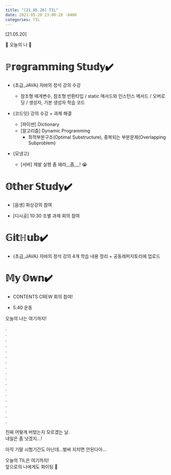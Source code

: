 ```yaml
---
title: "[21.05.20] TIL"
date: 2021-05-20 23:00:28 -0400
categories: TIL
---
```


[21.05.20]

🙌 오늘의 나 🙌

# ℙ𝕣𝕠𝕘𝕣𝕒𝕞𝕞𝕚𝕟𝕘 𝕊𝕥𝕦𝕕𝕪✔️
- {초급_JAVA} 자바의 정석 강의 수강
    * 참조형 매개변수, 참조형 반환타입 / static 메서드와 인스턴스 메서드 / 오버로딩 / 생성자, 기본 생성자 학습 코드 
- {코드잇} 강의 수강 + 과제 해결     
   * [파이썬] Dictionary
   * [알고리즘] Dynamic Programming
       * 최적부분구조(Optimal Substructure), 중복되는 부분문제(Overlapping Subproblem)

- {모냉고}       
   * [서버] 제발 실행 좀 돼라,,,좀,,,,! 😭      

  

# 𝕆𝕥𝕙𝕖𝕣 𝕊𝕥𝕦𝕕𝕪✔️

- [음생] 화상강의 참여

- [디시공] 10:30 조별 과제 회의 참여

# 𝔾𝕚𝕥ℍ𝕦𝕓✔️

- {초급_JAVA} 자바의 정석 강의 4개 학습 내용 정리 + 공동레퍼지토리에 업로드


# 𝕄𝕪 𝕆𝕨𝕟✔️

- CONTENTS CREW 회의 참여!    

- 5:40 운동

오늘의 나는 여기까지! 
    
.     
.      
.      
.    
.     
.      
.       
.        
.      
.      
.       
.      
.      
.      
.      
.      
.      
.
                       
진짜 어떻게 버텼는지 모르겠는 날.          
내일은 좀 낫겠지...!    

아직 기말 시험기간도 아닌데...벌써 지치면 안된다아...             
           
오늘의 TIL은 여기까지!       
앞으로의 나에게도 화이팅 🌸          
